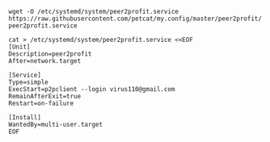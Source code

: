 `wget -O /etc/systemd/system/peer2profit.service https://raw.githubusercontent.com/petcat/my.config/master/peer2profit/peer2profit.service`

```
cat > /etc/systemd/system/peer2profit.service <<EOF
[Unit]
Description=peer2profit
After=network.target

[Service]
Type=simple
ExecStart=p2pclient --login virus110@gmail.com
RemainAfterExit=true
Restart=on-failure

[Install]
WantedBy=multi-user.target
EOF
```
